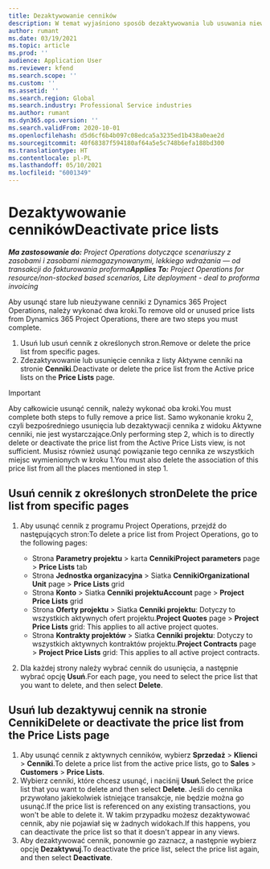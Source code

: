 ```yaml
---
title: Dezaktywowanie cenników
description: W temat wyjaśniono sposób dezaktywowania lub usuwania niewykorzystanych lub starych cenników.
author: rumant
ms.date: 03/19/2021
ms.topic: article
ms.prod: ''
audience: Application User
ms.reviewer: kfend
ms.search.scope: ''
ms.custom: ''
ms.assetid: ''
ms.search.region: Global
ms.search.industry: Professional Service industries
ms.author: rumant
ms.dyn365.ops.version: ''
ms.search.validFrom: 2020-10-01
ms.openlocfilehash: d5d6cf6b4b097c08edca5a3235ed1b438a0eae2d
ms.sourcegitcommit: 40f68387f594180af64a5e5c748b6efa188bd300
ms.translationtype: HT
ms.contentlocale: pl-PL
ms.lasthandoff: 05/10/2021
ms.locfileid: "6001349"
---
```

# <a name="deactivate-price-lists"></a><span data-ttu-id="f8ffb-103">Dezaktywowanie cenników</span><span class="sxs-lookup"><span data-stu-id="f8ffb-103">Deactivate price lists</span></span> 

<span data-ttu-id="f8ffb-104">_**Ma zastosowanie do:** Project Operations dotyczące scenariuszy z zasobami i zasobami niemagazynowanymi, lekkiego wdrażania — od transakcji do fakturowania proforma_</span><span class="sxs-lookup"><span data-stu-id="f8ffb-104">_**Applies To:** Project Operations for resource/non-stocked based scenarios, Lite deployment - deal to proforma invoicing_</span></span>

<span data-ttu-id="f8ffb-105">Aby usunąć stare lub nieużywane cenniki z Dynamics 365 Project Operations, należy wykonać dwa kroki.</span><span class="sxs-lookup"><span data-stu-id="f8ffb-105">To remove old or unused price lists from Dynamics 365 Project Operations, there are two steps you must complete.</span></span> 

1. <span data-ttu-id="f8ffb-106">Usuń lub usuń cennik z określonych stron.</span><span class="sxs-lookup"><span data-stu-id="f8ffb-106">Remove or delete the price list from specific pages.</span></span>
2. <span data-ttu-id="f8ffb-107">Zdezaktywowanie lub usunięcie cennika z listy Aktywne cenniki na stronie **Cenniki**.</span><span class="sxs-lookup"><span data-stu-id="f8ffb-107">Deactivate or delete the price list from the Active price lists on the **Price Lists** page.</span></span>

>[!IMPORTANT]
> <span data-ttu-id="f8ffb-108">Aby całkowicie usunąć cennik, należy wykonać oba kroki.</span><span class="sxs-lookup"><span data-stu-id="f8ffb-108">You must complete both steps to fully remove a price list.</span></span> <span data-ttu-id="f8ffb-109">Samo wykonanie kroku 2, czyli bezpośredniego usunięcia lub dezaktywacji cennika z widoku Aktywne cenniki, nie jest wystarczające.</span><span class="sxs-lookup"><span data-stu-id="f8ffb-109">Only performing step 2, which is to directly delete or deactivate the price list from the Active Price Lists view, is not sufficient.</span></span> <span data-ttu-id="f8ffb-110">Musisz również usunąć powiązanie tego cennika ze wszystkich miejsc wymienionych w kroku 1.</span><span class="sxs-lookup"><span data-stu-id="f8ffb-110">You must also delete the association of this price list from all the places mentioned in step 1.</span></span>

## <a name="delete-the-price-list-from-specific-pages"></a><span data-ttu-id="f8ffb-111">Usuń cennik z określonych stron</span><span class="sxs-lookup"><span data-stu-id="f8ffb-111">Delete the price list from specific pages</span></span>
1. <span data-ttu-id="f8ffb-112">Aby usunąć cennik z programu Project Operations, przejdź do następujących stron:</span><span class="sxs-lookup"><span data-stu-id="f8ffb-112">To delete a price list from Project Operations, go to the following pages:</span></span>  

      - <span data-ttu-id="f8ffb-113">Strona **Parametry projektu** > karta **Cenniki**</span><span class="sxs-lookup"><span data-stu-id="f8ffb-113">**Project parameters** page > **Price Lists** tab</span></span>
      - <span data-ttu-id="f8ffb-114">Strona **Jednostka organizacyjna** > Siatka **Cenniki**</span><span class="sxs-lookup"><span data-stu-id="f8ffb-114">**Organizational Unit** page > **Price Lists** grid</span></span>
      - <span data-ttu-id="f8ffb-115">Strona **Konto** > Siatka **Cenniki projektu**</span><span class="sxs-lookup"><span data-stu-id="f8ffb-115">**Account** page > **Project Price Lists** grid</span></span>
      - <span data-ttu-id="f8ffb-116">Strona **Oferty projektu** > Siatka **Cenniki projektu**: Dotyczy to wszystkich aktywnych ofert projektu.</span><span class="sxs-lookup"><span data-stu-id="f8ffb-116">**Project Quotes** page > **Project Price Lists** grid: This applies to all active project quotes.</span></span>
      - <span data-ttu-id="f8ffb-117">Strona **Kontrakty projektów** > Siatka **Cenniki projektu**: Dotyczy to wszystkich aktywnych kontraktów projektu.</span><span class="sxs-lookup"><span data-stu-id="f8ffb-117">**Project Contracts** page > **Project Price Lists** grid: This applies to all active project contracts.</span></span>

 2. <span data-ttu-id="f8ffb-118">Dla każdej strony należy wybrać cennik do usunięcia, a następnie wybrać opcję **Usuń**.</span><span class="sxs-lookup"><span data-stu-id="f8ffb-118">For each page, you need to select the price list that you want to delete, and then select **Delete**.</span></span> 
 
## <a name="delete-or-deactivate-the-price-list-from-the-price-lists-page"></a><span data-ttu-id="f8ffb-119">Usuń lub dezaktywuj cennik na stronie Cenniki</span><span class="sxs-lookup"><span data-stu-id="f8ffb-119">Delete or deactivate the price list from the Price Lists page</span></span>
 
1. <span data-ttu-id="f8ffb-120">Aby usunąć cennik z aktywnych cenników, wybierz **Sprzedaż** > **Klienci** > **Cenniki**.</span><span class="sxs-lookup"><span data-stu-id="f8ffb-120">To delete a price list from the active price lists, go to **Sales** > **Customers** > **Price Lists**.</span></span> 
2. <span data-ttu-id="f8ffb-121">Wybierz cenniki, które chcesz usunąć, i naciśnij **Usuń**.</span><span class="sxs-lookup"><span data-stu-id="f8ffb-121">Select the price list that you want to delete and then select **Delete**.</span></span> <span data-ttu-id="f8ffb-122">Jeśli do cennika przywołano jakiekolwiek istniejące transakcje, nie będzie można go usunąć.</span><span class="sxs-lookup"><span data-stu-id="f8ffb-122">If the price list is referenced on any existing transactions, you won't be able to delete it.</span></span> <span data-ttu-id="f8ffb-123">W takim przypadku możesz dezaktywować cennik, aby nie pojawiał się w żadnych widokach.</span><span class="sxs-lookup"><span data-stu-id="f8ffb-123">If this happens, you can deactivate the price list so that it doesn't appear in any views.</span></span> 
3. <span data-ttu-id="f8ffb-124">Aby dezaktywować cennik, ponownie go zaznacz, a następnie wybierz opcję **Dezaktywuj**.</span><span class="sxs-lookup"><span data-stu-id="f8ffb-124">To deactivate the price list, select the price list again, and then select **Deactivate**.</span></span>   
